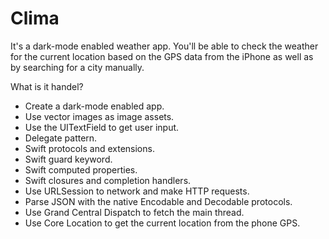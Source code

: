 # Clima
It's a dark-mode enabled weather app. You'll be able to check the weather for the current location based on the GPS data from the iPhone as well as by searching for a city manually.

What is it handel?
- Create a dark-mode enabled app.
- Use vector images as image assets.
- Use the UITextField to get user input.
- Delegate pattern.
- Swift protocols and extensions.
- Swift guard keyword.
- Swift computed properties.
- Swift closures and completion handlers.
- Use URLSession to network and make HTTP requests.
- Parse JSON with the native Encodable and Decodable protocols.
- Use Grand Central Dispatch to fetch the main thread.
- Use Core Location to get the current location from the phone GPS.
